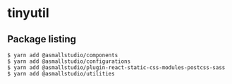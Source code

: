# tinyutil

## Package listing

```shell
$ yarn add @asmallstudio/components
$ yarn add @asmallstudio/configurations
$ yarn add @asmallstudio/plugin-react-static-css-modules-postcss-sass
$ yarn add @asmallstudio/utilities
```
